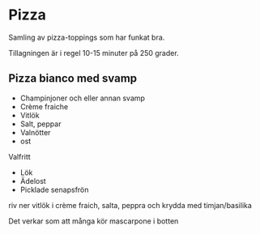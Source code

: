 # Pizza
Samling av pizza-toppings som har funkat bra.

Tillagningen är i regel 10-15 minuter på 250 grader.

## Pizza bianco med svamp
* Champinjoner och eller annan svamp
* Crème fraiche 
* Vitlök
* Salt, peppar
* Valnötter
* ost

Valfritt
* Lök
* Ädelost
* Picklade senapsfrön

riv ner vitlök i crème fraich, salta, peppra och krydda med timjan/basilika

Det verkar som att många kör mascarpone i botten
